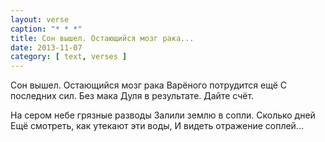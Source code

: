 ```yaml
---
layout: verse
caption: "* * *"
title: Сон вышел. Остающийся мозг рака...
date: 2013-11-07
category: [ text, verses ]
---
```

Сон вышел. Остающийся мозг рака
Варёного потрудится ещё
С последних сил. Без мака
Дуля в результате. Дайте счёт.

На сером небе грязные разводы
Залили землю в сопли. Сколько дней
Ещё смотреть, как утекают эти воды,
И видеть отражение соплей...
